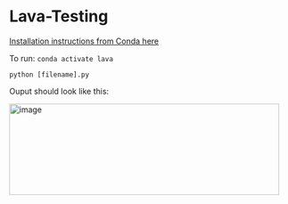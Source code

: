 # Lava-Testing

[Installation instructions from Conda here ](https://github.com/lava-nc/lava?tab=readme-ov-file#alternative-installing-lava-via-conda)

To run: 
`conda activate lava`

`python [filename].py`

Ouput should look like this:

<img width="484" height="164" alt="image" src="https://github.com/user-attachments/assets/59bc5840-5c8f-41dd-a5d6-b32ac6b51e00" />

